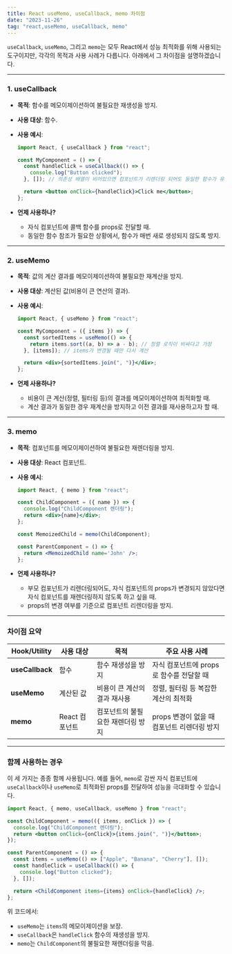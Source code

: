 ```yaml
---
title: React useMemo, useCallback, memo 차이점
date: "2023-11-26"
tag: "react,useMemo, useCallback, memo"
---
```


`useCallback`, `useMemo`, 그리고 `memo`는 모두 React에서 성능 최적화를 위해 사용되는 도구이지만, 각각의 목적과 사용 사례가 다릅니다. 아래에서 그 차이점을 설명하겠습니다.

---

### **1. useCallback**

- **목적**: 함수를 메모이제이션하여 불필요한 재생성을 방지.
- **사용 대상**: 함수.
- **사용 예시**:

  ```jsx
  import React, { useCallback } from "react";

  const MyComponent = () => {
    const handleClick = useCallback(() => {
      console.log("Button clicked");
    }, []); // 의존성 배열이 비어있으면 컴포넌트가 리렌더링 되어도 동일한 함수가 유지됨.

    return <button onClick={handleClick}>Click me</button>;
  };
  ```

- **언제 사용하나?**
  - 자식 컴포넌트에 콜백 함수를 props로 전달할 때.
  - 동일한 함수 참조가 필요한 상황에서, 함수가 매번 새로 생성되지 않도록 방지.

---

### **2. useMemo**

- **목적**: 값의 계산 결과를 메모이제이션하여 불필요한 재계산을 방지.
- **사용 대상**: 계산된 값(비용이 큰 연산의 결과).
- **사용 예시**:

  ```jsx
  import React, { useMemo } from "react";

  const MyComponent = ({ items }) => {
    const sortedItems = useMemo(() => {
      return items.sort((a, b) => a - b); // 정렬 로직이 비싸다고 가정
    }, [items]); // items가 변경될 때만 다시 계산

    return <div>{sortedItems.join(", ")}</div>;
  };
  ```

- **언제 사용하나?**
  - 비용이 큰 계산(정렬, 필터링 등)의 결과를 메모이제이션하여 최적화할 때.
  - 계산 결과가 동일한 경우 재계산을 방지하고 이전 결과를 재사용하고자 할 때.

---

### **3. memo**

- **목적**: 컴포넌트를 메모이제이션하여 불필요한 재렌더링을 방지.
- **사용 대상**: React 컴포넌트.
- **사용 예시**:

  ```jsx
  import React, { memo } from "react";

  const ChildComponent = ({ name }) => {
    console.log("ChildComponent 렌더링");
    return <div>{name}</div>;
  };

  const MemoizedChild = memo(ChildComponent);

  const ParentComponent = () => {
    return <MemoizedChild name='John' />;
  };
  ```

- **언제 사용하나?**
  - 부모 컴포넌트가 리렌더링되어도, 자식 컴포넌트의 props가 변경되지 않았다면 자식 컴포넌트를 재렌더링하지 않도록 하고 싶을 때.
  - props의 변경 여부를 기준으로 컴포넌트 리렌더링을 방지.

---

### **차이점 요약**

| Hook/Utility    | 사용 대상      | 목적                              | 주요 사용 사례                              |
| --------------- | -------------- | --------------------------------- | ------------------------------------------- |
| **useCallback** | 함수           | 함수 재생성을 방지                | 자식 컴포넌트에 props로 함수를 전달할 때    |
| **useMemo**     | 계산된 값      | 비용이 큰 계산의 결과 재사용      | 정렬, 필터링 등 복잡한 계산의 최적화        |
| **memo**        | React 컴포넌트 | 컴포넌트의 불필요한 재렌더링 방지 | props 변경이 없을 때 컴포넌트 리렌더링 방지 |

---

### **함께 사용하는 경우**

이 세 가지는 종종 함께 사용됩니다. 예를 들어, `memo`로 감싼 자식 컴포넌트에 `useCallback`이나 `useMemo`로 최적화된 props를 전달하여 성능을 극대화할 수 있습니다.

```jsx
import React, { memo, useCallback, useMemo } from "react";

const ChildComponent = memo(({ items, onClick }) => {
  console.log("ChildComponent 렌더링");
  return <button onClick={onClick}>{items.join(", ")}</button>;
});

const ParentComponent = () => {
  const items = useMemo(() => ["Apple", "Banana", "Cherry"], []);
  const handleClick = useCallback(() => {
    console.log("Button clicked");
  }, []);

  return <ChildComponent items={items} onClick={handleClick} />;
};
```

위 코드에서:

- `useMemo`는 `items`의 메모이제이션을 보장.
- `useCallback`은 `handleClick` 함수의 재생성을 방지.
- `memo`는 `ChildComponent`의 불필요한 재렌더링을 막음.
